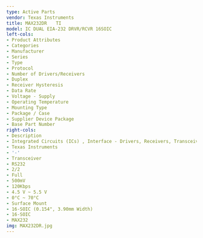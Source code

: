 ```yaml
---
type: Active Parts
vendor: Texas Instruments
title: MAX232DR　　TI
model: IC DUAL EIA-232 DRVR/RCVR 16SOIC
left-cols:
- Product Attributes
- Categories
- Manufacturer
- Series
- Type
- Protocol
- Number of Drivers/Receivers
- Duplex
- Receiver Hysteresis
- Data Rate
- Voltage - Supply
- Operating Temperature
- Mounting Type
- Package / Case
- Supplier Device Package
- Base Part Number
right-cols:
- Description
- Integrated Circuits (ICs) , Interface - Drivers, Receivers, Transceivers
- Texas Instruments
- '-'
- Transceiver
- RS232
- 2/2
- Full
- 500mV
- 120Kbps
- 4.5 V ~ 5.5 V
- 0°C ~ 70°C
- Surface Mount
- 16-SOIC (0.154", 3.90mm Width)
- 16-SOIC
- MAX232
img: MAX232DR.jpg
---
```

